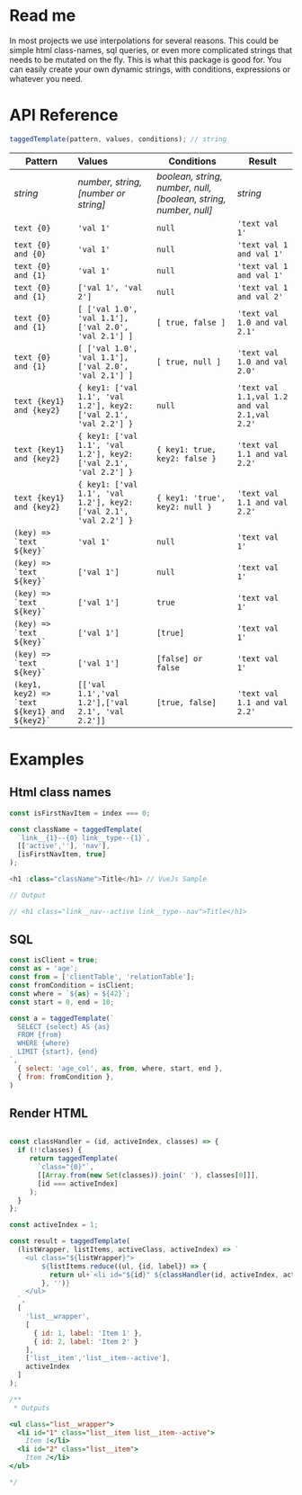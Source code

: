 # Read me

In most projects we use interpolations for several reasons. This could be simple html class-names, sql queries, or even more complicated strings that needs to be mutated on the fly. This is what this package is good for. You can easily create your own dynamic strings, with conditions, expressions or whatever you need.


# API Reference

```js
taggedTemplate(pattern, values, conditions); // string
```

| Pattern     | Values    | Conditions | Result |
| -------------  |:---------- |----------- | -----|
|  *string*  |  *number, string, [number or string]*  | *boolean, string, number, null, [boolean, string, number, null]* |  *string*  |
| `text {0}` | `'val 1'` | `null` | `'text val 1'` |
| `text {0} and {0}` | `'val 1'` | `null` | `'text val 1 and val 1'` |
| `text {0} and {1}` | `'val 1'` | `null` | `'text val 1 and val 1'` |
| `text {0} and {1}` | `['val 1', 'val 2']` | `null` | `'text val 1 and val 2'` |
| `text {0} and {1}` | `[ ['val 1.0', 'val 1.1'], ['val 2.0', 'val 2.1'] ]` | `[ true, false ]` | `'text val 1.0 and val 2.1'` |
| `text {0} and {1}` | `[ ['val 1.0', 'val 1.1'], ['val 2.0', 'val 2.1'] ]` | `[ true, null ]` | `'text val 1.0 and val 2.0'` |
| `text {key1} and {key2}` | `{ key1: ['val 1.1', 'val 1.2'], key2: ['val 2.1', 'val 2.2'] }` | `null` | `'text val 1.1,val 1.2 and val 2.1,val 2.2'` |
| `text {key1} and {key2}` | `{ key1: ['val 1.1', 'val 1.2'], key2: ['val 2.1', 'val 2.2'] }` | `{ key1: true, key2: false }` | `'text val 1.1 and val 2.2'` |
| `text {key1} and {key2}` | `{ key1: ['val 1.1', 'val 1.2'], key2: ['val 2.1', 'val 2.2'] }` | `{ key1: 'true', key2: null }` | `'text val 1.1 and val 2.2'` |
| ``` (key) => `text ${key}` ``` | `'val 1'` | `null` | `'text val 1'` |
| ``` (key) => `text ${key}` ``` | `['val 1']` | `null` | `'text val 1'` |
| ``` (key) => `text ${key}` ``` | `['val 1']` | `true` | `'text val 1'` |
| ``` (key) => `text ${key}` ``` | `['val 1']` | `[true]` | `'text val 1'` |
| ``` (key) => `text ${key}` ``` | `['val 1']` | `[false] or false` | `'text val 1'` |
| ``` (key1, key2) => `text ${key1} and ${key2}` ``` | `[['val 1.1','val 1.2'],['val 2.1', 'val 2.2']]` | `[true, false]` | `'text val 1.1 and val 2.2'` |



# Examples

## **Html class names**
```js
const isFirstNavItem = index === 0;

const className = taggedTemplate(
  `link__{1}--{0} link__type--{1}`,
  [['active',''], 'nav'],
  [isFirstNavItem, true]
);

<h1 :class="className">Title</h1> // VueJs Sample

// Output

// <h1 class="link__nav--active link__type--nav">Title</h1>

```

## **SQL**
```js
const isClient = true;
const as = 'age';
const from = ['clientTable', 'relationTable'];
const fromCondition = isClient;
const where = `${as} = ${42}`;
const start = 0, end = 10;

const a = taggedTemplate(`
  SELECT {select} AS {as}
  FROM {from}
  WHERE {where}
  LIMIT {start}, {end}
`,
  { select: 'age_col', as, from, where, start, end },
  { from: fromCondition },
)

```


## **Render HTML**

```js

const classHandler = (id, activeIndex, classes) => {
  if (!!classes) {
     return taggedTemplate(
       `class="{0}"`, 
       [[Array.from(new Set(classes)).join(' '), classes[0]]],
       [id === activeIndex]
     );
  }
};

const activeIndex = 1;

const result = taggedTemplate(
  (listWrapper, listItems, activeClass, activeIndex) => `
    <ul class="${listWrapper}">
        ${listItems.reduce((ul, {id, label}) => {
          return ul+`<li id="${id}" ${classHandler(id, activeIndex, activeClass)}>${label}</li>`;
        }, '')}
    </ul>
  `,
  [
    'list__wrapper',
    [
      { id: 1, label: 'Item 1' },
      { id: 2, label: 'Item 2' }
    ],
    ['list__item','list__item--active'],
    activeIndex
  ]
);

/** 
 * Outputs

<ul class="list__wrapper">
  <li id="1" class="list__item list__item--active">
    Item 1</li>
  <li id="2" class="list__item">
    Item 2</li>
</ul>

*/
```
